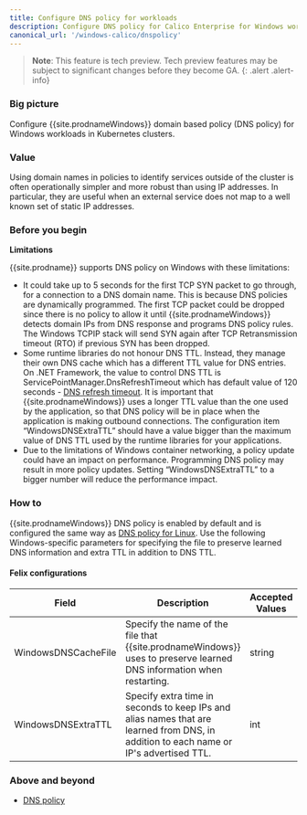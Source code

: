 ```yaml
---
title: Configure DNS policy for workloads 
description: Configure DNS policy for Calico Enterprise for Windows workloads.
canonical_url: '/windows-calico/dnspolicy'
---
```


>**Note**: This feature is tech preview. Tech preview features may be subject to significant changes before they become GA.
{: .alert .alert-info}

### Big picture

Configure {{site.prodnameWindows}} domain based policy (DNS policy) for Windows workloads in Kubernetes clusters.

### Value

Using domain names in policies to identify services outside of the cluster is often operationally simpler and more robust than using IP
addresses. In particular, they are useful when an external service does not map to a well known set of static IP addresses.

### Before you begin

**Limitations**

{{site.prodname}} supports DNS policy on Windows with these limitations:

- It could take up to 5 seconds for the first TCP SYN packet to go through, for a connection to a DNS domain name. This is because DNS policies are dynamically programmed. The first TCP packet could be dropped since there is no policy to allow it until {{site.prodnameWindows}} detects domain IPs from DNS response and programs DNS policy rules. The Windows TCPIP stack will send SYN again after TCP Retransmission timeout (RTO) if previous SYN has been dropped.
- Some runtime libraries do not honour DNS TTL. Instead, they manage their own DNS cache which has a different TTL value for DNS entries. On .NET Framework, the value to control DNS TTL is ServicePointManager.DnsRefreshTimeout which has default value of 120 seconds  - [DNS refresh timeout](https://docs.microsoft.com/en-us/dotnet/api/system.net.servicepointmanager.dnsrefreshtimeout). It is important that {{site.prodnameWindows}} uses a longer TTL value than the one used by the application, so that DNS policy will be in place when the application is making outbound connections. The configuration item “WindowsDNSExtraTTL” should have a value bigger than the maximum value of DNS TTL used by the runtime libraries for your applications.
- Due to the limitations of Windows container networking, a policy update could have an impact on performance. Programming DNS policy may result in more policy updates. Setting “WindowsDNSExtraTTL” to a bigger number will reduce the performance impact.

### How to

{{site.prodnameWindows}} DNS policy is enabled by default and is configured the same way as [DNS policy for Linux]({{site.baseurl}}/security/domain-based-policy). Use the following Windows-specific parameters for specifying the file to preserve learned DNS information and extra TTL in addition to DNS TTL. 

#### Felix configurations

| Field                              | Description                 | Accepted Values   | Schema | Default    |
|------------------------------------|-----------------------------|-------------------|--------|------------|
| WindowsDNSCacheFile | Specify the name of the file that {{site.prodnameWindows}} uses to preserve learned DNS information when restarting. | string | string | `c:\\TigeraCalico\\felix-dns-cache.txt` |
| WindowsDNSExtraTTL | Specify extra time in seconds to keep IPs and alias names that are learned from DNS, in addition to each name or IP's advertised TTL. | int | int | `120` |

### Above and beyond

- [DNS policy]({{site.baseurl}}/security/domain-based-policy)
